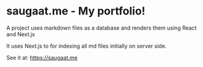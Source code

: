 # saugaat.me - My portfolio!

A project uses markdown files as a database and renders them using React and Next.js

It uses Next.js to for indexing all md files initially on server side.

See it at: https://saugaat.me
